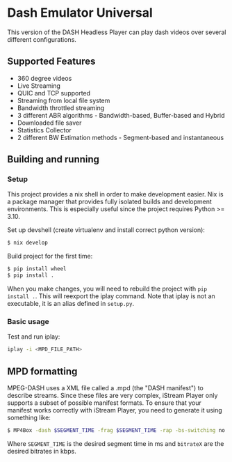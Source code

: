 # Dash Emulator Universal

This version of the DASH Headless Player can play dash videos over several different configurations.

## Supported Features

- 360 degree videos
- Live Streaming
- QUIC and TCP supported
- Streaming from local file system
- Bandwidth throttled streaming
- 3 different ABR algorithms - Bandwidth-based, Buffer-based and Hybrid
- Downloaded file saver
- Statistics Collector
- 2 different BW Estimation methods - Segment-based and instantaneous


## Building and running

### Setup

This project provides a nix shell in order to make development easier. Nix is a
package manager that provides fully isolated builds and development environments. 
This is especially useful since the project requires Python >= 3.10.

Set up devshell (create virtualenv and install correct python version):
``` bash
$ nix develop
```

Build project for the first time:
``` bash
$ pip install wheel
$ pip install .
```

When you make changes, you will need to rebuild the project with `pip install .`.
This will reexport the iplay command. Note that iplay is not an executable, it is
an alias defined in `setup.py`.

### Basic usage

Test and run iplay:
```bash
iplay -i <MPD_FILE_PATH>
```

## MPD formatting

MPEG-DASH uses a XML file called a .mpd (the "DASH manifest") to describe streams. 
Since these files are very complex, iStream Player only supports a subset of possible 
manifest formats. To ensure that your manifest works correctly with iStream Player,
you need to generate it using something like:

```bash
$ MP4Box -dash $SEGMENT_TIME -frag $SEGMENT_TIME -rap -bs-switching no -profile dashavc264:live -url-template output_${bitrate1}k.mp4:id="0" output_${bitrate2}k.mp4:id="1" output_${bitrate3}k.mp4:id="2" output_${bitrate4}k.mp4:id="3" output_${bitrate5}k.mp4:id="4" output_${bitrate6}k.mp4:id="5" -segment-name '$RepresentationID$/segments_m4s/segment_$Number$' -out multi_resolution.mpd
```

Where `SEGMENT_TIME` is the desired segment time in ms and `bitrateX` are the desired bitrates in kbps.
